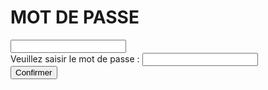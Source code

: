 <h1>MOT DE PASSE</h1>

<input type="text">

<form>
  <div>
    <label for="uname">Veuillez saisir le mot de passe : </label>
    <input type="text" id="uname" name="name" required>
    <span class="validity"></span>
  </div>
  <div>
    <button>Confirmer</button>
  </div>
</form>
